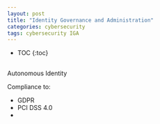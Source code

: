 ```yaml
---
layout: post
title: "Identity Governance and Administration"
categories: cybersecurity
tags: cybersecurity IGA
---
```


* TOC
{:toc}

##

Autonomous Identity



Compliance to:

  * GDPR
  * PCI DSS 4.0
  * 


